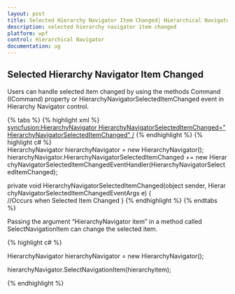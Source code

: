 ```yaml
---
layout: post
title: Selected Hierarchy Navigator Item Changed| Hierarchical Navigator | Wpf | Syncfusion
description: selected hierarchy navigator item changed
platform: wpf
control: Hierarchical Navigator
documentation: ug
---
```


## Selected Hierarchy Navigator Item Changed

Users can handle selected item changed by using the methods Command (ICommand) property or HierarchyNavigatorSelectedItemChanged event in Hierarchy Navigator control.

{% tabs %}
{% highlight xml %}
<syncfusion:HierarchyNavigator HierarchyNavigatorSelectedItemChanged="HierarchyNavigatorSelectedItemChanged" />
{% endhighlight  %}
{% highlight c# %}
HierarchyNavigator hierarchyNavigator = new HierarchyNavigator();
<br>hierarchyNavigator.HierarchyNavigatorSelectedItemChanged += new HierarchyNavigatorSelectedItemChangedEventHandler(HierarchyNavigatorSelectedItemChanged);

private void HierarchyNavigatorSelectedItemChanged(object sender, HierarchyNavigatorSelectedItemChangedEventArgs e)
{
<br> 
    //Occurs when Selected Item Changed
	}
{% endhighlight  %}
{% endtabs %}

Passing the argument “HierarchyNavigator item” in a method called SelectNavigationItem can change the selected item.


{% highlight c# %}



HierarchyNavigator hierarchyNavigator = new HierarchyNavigator();

hierarchyNavigator.SelectNavigationItem(hierarchyitem);


{% endhighlight  %}
